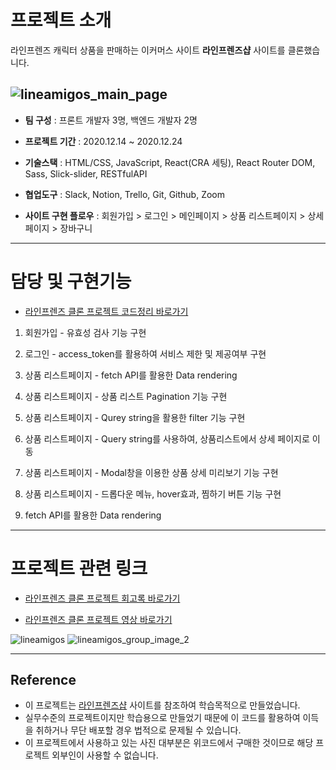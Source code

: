 # 프로젝트 소개

라인프렌즈 캐릭터 상품을 판매하는 이커머스 사이트 **라인프렌즈샵** 사이트를 클론했습니다.

## ![lineamigos_main_page](public/images/lineamigos_main_page.png)

- **팀 구성** : 프론트 개발자 3명, 백엔드 개발자 2명

- **프로젝트 기간** : 2020.12.14 ~ 2020.12.24

- **기술스택** : HTML/CSS, JavaScript, React(CRA 세팅), React Router DOM, Sass, Slick-slider, RESTfulAPI

- **협업도구** : Slack, Notion, Trello, Git, Github, Zoom

- **사이트 구현 플로우** : 회원가입 > 로그인 > 메인페이지 > 상품 리스트페이지 > 상세페이지 > 장바구니

---

# 담당 및 구현기능

- [라인프렌즈 클론 프로젝트 코드정리 바로가기](https://velog.io/@dev_cecy/%EB%9D%BC%EC%9D%B8%ED%94%84%EB%A0%8C%EC%A6%88-%ED%81%B4%EB%A1%A0-%ED%94%84%EB%A1%9C%EC%A0%9D%ED%8A%B8-%ED%9A%8C%EA%B3%A0%EB%A1%9D)

1. 회원가입 - 유효성 검사 기능 구현

2. 로그인 - access_token를 활용하여 서비스 제한 및 제공여부 구현

3. 상품 리스트페이지 - fetch API를 활용한 Data rendering

4. 상품 리스트페이지 - 상품 리스트 Pagination 기능 구현

5. 상품 리스트페이지 - Qurey string을 활용한 filter 기능 구현

6. 상품 리스트페이지 - Query string를 사용하여, 상품리스트에서 상세 페이지로 이동

7. 상품 리스트페이지 - Modal창을 이용한 상품 상세 미리보기 기능 구현

8. 상품 리스트페이지 - 드롭다운 메뉴, hover효과, 찜하기 버튼 기능 구현

9. fetch API를 활용한 Data rendering

---

# 프로젝트 관련 링크

- [라인프렌즈 클론 프로젝트 회고록 바로가기](https://velog.io/@dev_cecy/%EB%9D%BC%EC%9D%B8%ED%94%84%EB%A0%8C%EC%A6%88-%ED%81%B4%EB%A1%A0-%ED%94%84%EB%A1%9C%EC%A0%9D%ED%8A%B8-%ED%9A%8C%EA%B3%A0%EB%A1%9D)

- [라인프렌즈 클론 프로젝트 영상 바로가기 ](https://www.youtube.com/watch?v=-LT4xFDPEIU)

![lineamigos](/public/images/lineamigos.png)
![lineamigos_group_image_2](public/images/lineamigos_group_image_2.jpeg)
<br>

---

## Reference

- 이 프로젝트는 [라인프렌즈샵](https://brand.naver.com/linefriends) 사이트를 참조하여 학습목적으로 만들었습니다.
- 실무수준의 프로젝트이지만 학습용으로 만들었기 때문에 이 코드를 활용하여 이득을 취하거나 무단 배포할 경우 법적으로 문제될 수 있습니다.
- 이 프로젝트에서 사용하고 있는 사진 대부분은 위코드에서 구매한 것이므로 해당 프로젝트 외부인이 사용할 수 없습니다.
